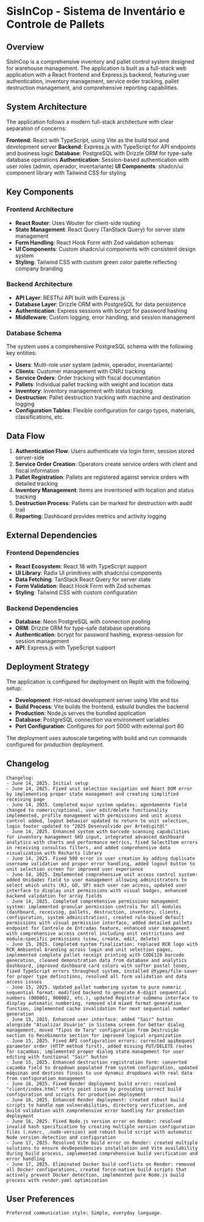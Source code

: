 # SisInCop - Sistema de Inventário e Controle de Pallets

## Overview

SisInCop is a comprehensive inventory and pallet control system designed for warehouse management. The application is built as a full-stack web application with a React frontend and Express.js backend, featuring user authentication, inventory management, service order tracking, pallet destruction management, and comprehensive reporting capabilities.

## System Architecture

The application follows a modern full-stack architecture with clear separation of concerns:

**Frontend**: React with TypeScript, using Vite as the build tool and development server
**Backend**: Express.js with TypeScript for API endpoints and business logic
**Database**: PostgreSQL with Drizzle ORM for type-safe database operations
**Authentication**: Session-based authentication with user roles (admin, operador, inventariante)
**UI Components**: shadcn/ui component library with Tailwind CSS for styling

## Key Components

### Frontend Architecture
- **React Router**: Uses Wouter for client-side routing
- **State Management**: React Query (TanStack Query) for server state management
- **Form Handling**: React Hook Form with Zod validation schemas
- **UI Components**: Custom shadcn/ui components with consistent design system
- **Styling**: Tailwind CSS with custom green color palette reflecting company branding

### Backend Architecture
- **API Layer**: RESTful API built with Express.js
- **Database Layer**: Drizzle ORM with PostgreSQL for data persistence
- **Authentication**: Express sessions with bcrypt for password hashing
- **Middleware**: Custom logging, error handling, and session management

### Database Schema
The system uses a comprehensive PostgreSQL schema with the following key entities:
- **Users**: Multi-role user system (admin, operador, inventariante)
- **Clients**: Customer management with CNPJ tracking
- **Service Orders**: Order tracking with fiscal documentation
- **Pallets**: Individual pallet tracking with weight and location data
- **Inventory**: Inventory management with status tracking
- **Destruction**: Pallet destruction tracking with machine and destination logging
- **Configuration Tables**: Flexible configuration for cargo types, materials, classifications, etc.

## Data Flow

1. **Authentication Flow**: Users authenticate via login form, session stored server-side
2. **Service Order Creation**: Operators create service orders with client and fiscal information
3. **Pallet Registration**: Pallets are registered against service orders with detailed tracking
4. **Inventory Management**: Items are inventoried with location and status tracking
5. **Destruction Process**: Pallets can be marked for destruction with audit trail
6. **Reporting**: Dashboard provides metrics and activity logging

## External Dependencies

### Frontend Dependencies
- **React Ecosystem**: React 18 with TypeScript support
- **UI Library**: Radix UI primitives with shadcn/ui components
- **Data Fetching**: TanStack React Query for server state
- **Form Validation**: React Hook Form with Zod schemas
- **Styling**: Tailwind CSS with custom configuration

### Backend Dependencies
- **Database**: Neon PostgreSQL with connection pooling
- **ORM**: Drizzle ORM for type-safe database operations
- **Authentication**: bcrypt for password hashing, express-session for session management
- **API**: Express.js with TypeScript support

## Deployment Strategy

The application is configured for deployment on Replit with the following setup:
- **Development**: Hot-reload development server using Vite and tsx
- **Build Process**: Vite builds the frontend, esbuild bundles the backend
- **Production**: Node.js serves the bundled application
- **Database**: PostgreSQL connection via environment variables
- **Port Configuration**: Configures for port 5000 with external port 80

The deployment uses autoscale targeting with build and run commands configured for production deployment.

## Changelog

```
Changelog:
- June 14, 2025. Initial setup
- June 14, 2025. Fixed unit selection navigation and React DOM error by implementing proper state management and creating simplified receiving page
- June 14, 2025. Completed major system updates: agendamento field changed to numeric/optional, user edit/delete functionality implemented, profile management with permissions and unit access control added, logout behavior updated to return to unit selection, login footer updated to "2025 Desenvolvido por Artedigit@l"
- June 14, 2025. Enhanced system with barcode scanning capabilities for inventory management SKU input, integrated advanced dashboard analytics with charts and performance metrics, fixed SelectItem errors in receiving consultas filters, and added comprehensive data visualization with Recharts library
- June 14, 2025. Fixed 500 error in user creation by adding duplicate username validation and proper error handling, added logout button to unit selection screen for improved user experience
- June 14, 2025. Implemented comprehensive unit access control system: added Unidades field to user management allowing administrators to select which units (RJ, GO, SP) each user can access, updated user interface to display unit permissions with visual badges, enhanced backend validation for array fields
- June 14, 2025. Completed comprehensive permissions management system: implemented granular permission controls for all modules (dashboard, receiving, pallets, destruction, inventory, clients, configuration, system administration), created role-based default permissions with visual permission interface, added detailed pallets endpoint for Controle de Entradas feature, enhanced user management with comprehensive access control including unit restrictions and module-specific permissions (view, create, edit, delete)
- June 15, 2025. Completed system finalization: replaced RCR logo with RCR Ambiental branding across login and unit selection pages, implemented complete pallet receipt printing with CODE128 barcode generation, cleaned demonstration data from database and analytics dashboard, improved dashboard card colors with softer pastel tones, fixed TypeScript errors throughout system, installed @types/file-saver for proper type definitions, resolved all form validation and data access issues
- June 15, 2025. Updated pallet numbering system to pure numeric sequential format: modified backend to generate 6-digit sequential numbers (000001, 000002, etc.), updated Registrar submenu interface to display automatic numbering, removed old mixed format generation function, implemented cache invalidation for next sequential number generation
- June 15, 2025. Enhanced user interface: added "Sair" button alongside "Atualizar Usuário" in Sistema screen for better dialog management, moved "Tipos de Tara" configuration from Destruição section to Recebimento section for improved logical organization
- June 15, 2025. Fixed API configuration errors: corrected apiRequest parameter order (HTTP method first), added missing PUT/DELETE routes for caçambas, implemented proper dialog state management for user editing with functional "Sair" button
- June 15, 2025. Enhanced destruction registration form: converted caçamba field to dropdown populated from system configuration, updated máquinas and destinos finais to use dynamic dropdowns with real data from configuration management
- June 16, 2025. Fixed Render deployment build error: resolved "client/index.html" entry point issue by providing correct build configuration and scripts for production deployment
- June 16, 2025. Enhanced Render deployment: created robust build scripts to handle npm vulnerabilities, directory verification, and build validation with comprehensive error handling for production deployment
- June 16, 2025. Fixed Node.js version error on Render: resolved invalid hash specification by creating multiple version configuration files (.nvmrc, .node-version) and robust build script with automatic Node version detection and configuration
- June 17, 2025. Resolved Vite build error on Render: created multiple solutions to ensure devDependencies installation and Vite availability during build process, implemented comprehensive build verification and error handling
- June 17, 2025. Eliminated Docker build conflicts on Render: removed all Docker configurations, created force-native build scripts that actively prevent Docker detection, implemented pure Node.js build process with render.yaml optimization
```

## User Preferences

```
Preferred communication style: Simple, everyday language.
```